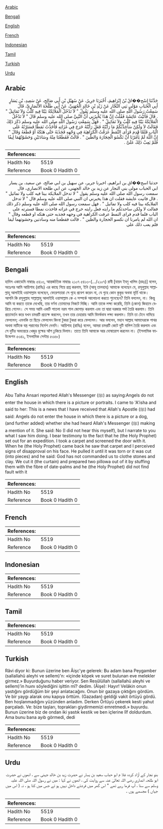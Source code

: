 [Arabic](#arabic)

[Bengali](#bengali)

[English](#english)

[French](#french)

[Indonesian](#indonesian)

[Tamil](#tamil)

[Turkish](#turkish)

[Urdu](#urdu)

## Arabic


<div dir="rtl" lang="ar" style={{fontSize:'larger',backgroundColor:'#f8f9fa',padding:20}}>
حَدَّثَنَا إِسْح��اقُ بْنُ إِبْرَاهِيمَ، أَخْبَرَنَا جَرِيرٌ، عَنْ سُهَيْلِ بْنِ أَبِي صَالِحٍ، عَنْ سَعِيدِ، بْنِ يَسَارٍ أَبِي الْحُبَابِ مَوْلَى بَنِي النَّجَّارِ عَنْ زَيْدِ بْنِ خَالِدٍ الْجُهَنِيِّ، عَنْ أَبِي طَلْحَةَ الأَنْصَارِيِّ، قَالَ سَمِعْتُ رَسُولَ اللَّهِ صلى الله عليه وسلم يَقُولُ ‏"‏ لاَ تَدْخُلُ الْمَلاَئِكَةُ بَيْتًا فِيهِ كَلْبٌ وَلاَ تَمَاثِيلُ ‏"‏ ‏.‏ قَالَ فَأَتَيْتُ عَائِشَةَ فَقُلْتُ إِنَّ هَذَا يُخْبِرُنِي أَنَّ النَّبِيَّ صلى الله عليه وسلم قَالَ ‏"‏ لاَ تَدْخُلُ الْمَلاَئِكَةُ بَيْتًا فِيهِ كَلْبٌ وَلاَ تَمَاثِيلُ ‏"‏ ‏.‏ فَهَلْ سَمِعْتِ رَسُولَ اللَّهِ صلى الله عليه وسلم ذَكَرَ ذَلِكَ فَقَالَتْ لاَ وَلَكِنْ سَأُحَدِّثُكُمْ مَا رَأَيْتُهُ فَعَلَ رَأَيْتُهُ خَرَجَ فِي غَزَاتِهِ فَأَخَذْتُ نَمَطًا فَسَتَرْتُهُ عَلَى الْبَابِ فَلَمَّا قَدِمَ فَرَأَى النَّمَطَ عَرَفْتُ الْكَرَاهِيَةَ فِي وَجْهِهِ فَجَذَبَهُ حَتَّى هَتَكَهُ أَوْ قَطَعَهُ وَقَالَ ‏"‏ إِنَّ اللَّهَ لَمْ يَأْمُرْنَا أَنْ نَكْسُوَ الْحِجَارَةَ وَالطِّينَ ‏"‏ ‏.‏ قَالَتْ فَقَطَعْنَا مِنْهُ وِسَادَتَيْنِ وَحَشَوْتُهُمَا لِيفًا فَلَمْ يَعِبْ ذَلِكَ عَلَىَّ ‏.‏
</div>
<div style={{backgroundColor:'#f8f9fa',padding:20, marginBottom: 10}}><table> <thead> <tr> <th>References:</th> <th></th> </tr> </thead> <tbody><tr><td>Hadith No</td><td>5519</td></tr><tr><td>Reference</td><td>Book 0 Hadith 0</td></tr></tbody></table></div>


<div dir="rtl" lang="ar" style={{fontSize:'larger',backgroundColor:'#f8f9fa',padding:20}}>
حدثنا اسح��اق بن ابراهيم، اخبرنا جرير، عن سهيل بن ابي صالح، عن سعيد، بن يسار ابي الحباب مولى بني النجار عن زيد بن خالد الجهني، عن ابي طلحة الانصاري، قال سمعت رسول الله صلى الله عليه وسلم يقول " لا تدخل الملايكة بيتا فيه كلب ولا تماثيل " . قال فاتيت عايشة فقلت ان هذا يخبرني ان النبي صلى الله عليه وسلم قال " لا تدخل الملايكة بيتا فيه كلب ولا تماثيل " . فهل سمعت رسول الله صلى الله عليه وسلم ذكر ذلك فقالت لا ولكن ساحدثكم ما رايته فعل رايته خرج في غزاته فاخذت نمطا فسترته على الباب فلما قدم فراى النمط عرفت الكراهية في وجهه فجذبه حتى هتكه او قطعه وقال " ان الله لم يامرنا ان نكسو الحجارة والطين " . قالت فقطعنا منه وسادتين وحشوتهما ليفا فلم يعب ذلك على
</div>
<div style={{backgroundColor:'#f8f9fa',padding:20, marginBottom: 10}}><table> <thead> <tr> <th>References:</th> <th></th> </tr> </thead> <tbody><tr><td>Hadith No</td><td>5519</td></tr><tr><td>Reference</td><td>Book 0 Hadith 0</td></tr></tbody></table></div>

## Bengali


<div dir="ltr" lang="bn" style={{fontSize:'larger',backgroundColor:'#f8f9fa',padding:20}}>
হাদিস একাডেমি নাম্বারঃ ৫৪১৩, আন্তর্জাতিক নাম্বারঃ ২১০৭ ৫৪১৩-(…/২১০৭) রাবী [যায়দ ইবনু খালিদ (রহঃ)] বলেন, অতঃপর আমি আয়িশাহ (রাযিঃ) এর কাছে গিয়ে প্রশ্ন করলাম, ইনি (আবূ তালহাহ) আমাকে বলেছেন যে, রসূলুল্লাহ সাল্লাল্লাহু আলাইহি ওয়াসাল্লাম বলেছেন, ফেরেশতারা সে গৃহে প্রবেশ করেন না, যে গৃহে কোন কুকুর অথবা মূর্তি থাকে। আপনি কি রসূলুল্লাহ সাল্লাল্লাহু আলাইহি ওয়াসাল্লাম কে এ সম্পর্কে আলোচনা করতে শুনেছেন? তিনি বললেন, না। কিন্তু আমি যা করতে তাকে দেখেছি, তার বর্ণনা তোমাদের নিকটে দিচ্ছি। আমি তাকে লক্ষ্য করেছি, তিনি (কোন) জিহাদে বেরিয়ে গেলেন। সে সময় আমি একটি পাতলা নরম শাল জোগাড় করলাম এবং তা দ্বারা দরজার পর্দা তৈরি করলাম। তিনি প্রত্যাবর্তন করে যখন চাদরটি প্রত্যক্ষ করলেন, তখন তার চেহারায় আমি বিমৰ্ষভাব লক্ষ্য করলাম। তিনি তা টেনে নামিয়ে ফেললেন; এমনকি তা ছিড়ে ফেললেন কিংবা টুকরা টুকরা করে ফেললেন। আর বললেন, মহান আল্লাহ আমাদেরকে পাথর অথবা মাটিকে বস্ত্র পরানোর নির্দেশ দেননি। আয়িশাহ (রাযিঃ) বলেন, আমরা চাদরটি কেটে দুটি বালিশ তৈরি করলাম এবং সে দুটির অভ্যন্তরে খেজুর বৃক্ষের আঁশ ঢুকিয়ে দিলাম। তাতে তিনি আমাকে আর দোষারোপ করলেন না। (ইসলামিক ফাউন্ডেশন ৫৩৪১, ইসলামিক সেন্টার ৫৩৫৮)
</div>
<div style={{backgroundColor:'#f8f9fa',padding:20, marginBottom: 10}}><table> <thead> <tr> <th>References:</th> <th></th> </tr> </thead> <tbody><tr><td>Hadith No</td><td>5519</td></tr><tr><td>Reference</td><td>Book 0 Hadith 0</td></tr></tbody></table></div>

## English


<div dir="ltr" lang="en" style={{fontSize:'larger',backgroundColor:'#f8f9fa',padding:20}}>
Abu Talha Ansari reported Allah's Messenger (ﷺ) as saying:Angels do not enter the house in which there is a picture or portraits. I came to 'A'isha and said to her: This is a news that I have received that Allah's Apostle (ﷺ) had said: Angels do not enter the house in which there is a picture or a dog, (and further added) whether she had heard Allah's Messenger (ﷺ) making a mention of it. She said: No (I did not hear this myself), but I narrate to you what I saw him doing. I bear testimony to the fact that he (the Holy Prophet) set out for an expedition. I took a carpet and screened the door with it. When he (the Holy Prophet) came back he saw that carpet and I perceived signs of disapproval on his face. He pulled it until it was torn or it was cut (into pieces) and he said: God has not commanded us to clothe stones and clay. We cut it (the curtain) and prepared two pillowa out of it by stuffing them with the fibre of date-palms and he (the Holy Prophet) did not find fault with it
</div>
<div style={{backgroundColor:'#f8f9fa',padding:20, marginBottom: 10}}><table> <thead> <tr> <th>References:</th> <th></th> </tr> </thead> <tbody><tr><td>Hadith No</td><td>5519</td></tr><tr><td>Reference</td><td>Book 0 Hadith 0</td></tr></tbody></table></div>

## French


<div dir="ltr" lang="fr" style={{fontSize:'larger',backgroundColor:'#f8f9fa',padding:20}}>

</div>
<div style={{backgroundColor:'#f8f9fa',padding:20, marginBottom: 10}}><table> <thead> <tr> <th>References:</th> <th></th> </tr> </thead> <tbody><tr><td>Hadith No</td><td>5519</td></tr><tr><td>Reference</td><td>Book 0 Hadith 0</td></tr></tbody></table></div>

## Indonesian


<div dir="ltr" lang="id" style={{fontSize:'larger',backgroundColor:'#f8f9fa',padding:20}}>

</div>
<div style={{backgroundColor:'#f8f9fa',padding:20, marginBottom: 10}}><table> <thead> <tr> <th>References:</th> <th></th> </tr> </thead> <tbody><tr><td>Hadith No</td><td>5519</td></tr><tr><td>Reference</td><td>Book 0 Hadith 0</td></tr></tbody></table></div>

## Tamil


<div dir="ltr" lang="ta" style={{fontSize:'larger',backgroundColor:'#f8f9fa',padding:20}}>

</div>
<div style={{backgroundColor:'#f8f9fa',padding:20, marginBottom: 10}}><table> <thead> <tr> <th>References:</th> <th></th> </tr> </thead> <tbody><tr><td>Hadith No</td><td>5519</td></tr><tr><td>Reference</td><td>Book 0 Hadith 0</td></tr></tbody></table></div>

## Turkish


<div dir="ltr" lang="tr" style={{fontSize:'larger',backgroundColor:'#f8f9fa',padding:20}}>
Râvi diyor ki: Bunun üzerine ben Âişc'ye gelerek: Bu adam bana Peygamber (sallallahü aleyhi ve sellem)'n: «içinde köpek ve suret bulunan eve melekler girmez.» Buyurduğunu haber veriyor. Sen Resûlüllah (sallallahü aleyhi ve sellem)’in huını söylediğini işittin mî? dedim. (Âişe): Hayır! Velâkin onun yastığını gördüğüm bir şeyi anlatacağını. Onun bir gazaya çıktığını gördüm. Ve bir yaygı alarak onu kapıya örttüm. (Gazadan) geldiği vakit örtüyü gördü. Ben hoşlanmadığını yüzünden anladım. Derken Örtüyü çekerek kesti yahut parçaladı. Ve: bize taşları, toprakları giydirmemizi emretmedi.» buyurdu. Bunun üzerine biz de ondan iki yastık kestik ve ben içlerine lîf doldurdum. Ama bunu bana ayıb görmedi, dedi
</div>
<div style={{backgroundColor:'#f8f9fa',padding:20, marginBottom: 10}}><table> <thead> <tr> <th>References:</th> <th></th> </tr> </thead> <tbody><tr><td>Hadith No</td><td>5519</td></tr><tr><td>Reference</td><td>Book 0 Hadith 0</td></tr></tbody></table></div>

## Urdu


<div dir="rtl" lang="ur" style={{fontSize:'larger',backgroundColor:'#f8f9fa',padding:20}}>
بنو نجار کے آزاد کردہ غلا م ابو حباب سعید بن یسار نے حضرت زید بن خالد جہنی سے ، انھوں نے حضرت ابو طلحہ انصاری رضی اللہ تعالیٰ عنہ سے روایت کی ، انھوں نے کہا : میں نے رسول اللہ صلی اللہ علیہ وسلم سے سنا ، آپ فرما رہے تھے " اس گھر میں فرشتے داخل نہیں ہو تے جس میں کتا ہو ، نہ ( اس میں جہاں ) مجسمے ہوں ۔
</div>
<div style={{backgroundColor:'#f8f9fa',padding:20, marginBottom: 10}}><table> <thead> <tr> <th>References:</th> <th></th> </tr> </thead> <tbody><tr><td>Hadith No</td><td>5519</td></tr><tr><td>Reference</td><td>Book 0 Hadith 0</td></tr></tbody></table></div>